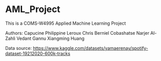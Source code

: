 # AML_Project
This is a COMS-W4995 Applied Machine Learning Project

Authors: Capucine Philippine Leroux
         Chris Berniel Cobashatse
         Narjer Al-Zahli
         Vedant Gannu
         Xiangming Huang

Data source: https://www.kaggle.com/datasets/yamaerenay/spotify-dataset-19212020-600k-tracks